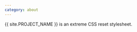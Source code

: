 ```yaml
---
category: about
---
```


&#8291;<span class="project-name">{{ site.PROJECT_NAME }}</span> is an extreme CSS reset stylesheet.